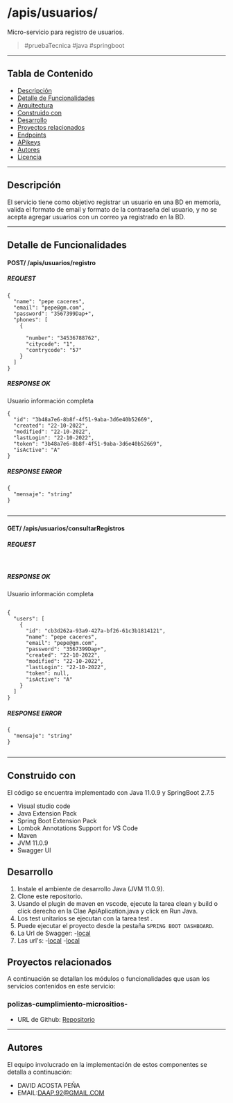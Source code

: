 # /apis/usuarios/

Micro-servicio para registro de usuarios.

>  #pruebaTecnica #java #springboot

---
## Tabla de Contenido

- [Descripción](#descripción)
- [Detalle de Funcionalidades](#detalle-de-funcionalidades)
- [Arquitectura](#arquitectura)
- [Construido con](#construido-con)
- [Desarrollo](#desarrollo)
- [Proyectos relacionados](#proyectos-relacionados)
- [Endpoints](#endpoints)
- [APikeys](#APikeys)
- [Autores](#autores)
- [Licencia](#licencia)
---

## Descripción

El servicio tiene como objetivo registrar un usuario en una BD en memoria, valida el formato  de email y formato de la contraseña del usuario, y no  se acepta agregar usuarios con un correo ya registrado en la BD.



---

## Detalle de Funcionalidades

#### POST/ /apis/usuarios/registro

##### REQUEST
```
{
  "name": "pepe caceres",
  "email": "pepe@gm.com",
  "password": "3567399Dap+",
  "phones": [
    {
      
      "number": "34536788762",
      "citycode": "1",
      "contrycode": "57"
    }
  ]
}

```


##### RESPONSE OK
Usuario información completa

```
{
  "id": "3b48a7e6-8b8f-4f51-9aba-3d6e40b52669",
  "created": "22-10-2022",
  "modified": "22-10-2022",
  "lastLogin": "22-10-2022",
  "token": "3b48a7e6-8b8f-4f51-9aba-3d6e40b52669",
  "isActive": "A"
}
```


##### RESPONSE ERROR
```
{
  "mensaje": "string"
}
   
```

---

 #### GET/ /apis/usuarios/consultarRegistros

##### REQUEST
```


```


##### RESPONSE OK
Usuario información completa

```

{
  "users": [
    {
      "id": "cb3d262a-93a9-427a-bf26-61c3b1814121",
      "name": "pepe caceres",
      "email": "pepe@gm.com",
      "password": "3567399Dap+",
      "created": "22-10-2022",
      "modified": "22-10-2022",
      "lastLogin": "22-10-2022",
      "token": null,
      "isActive": "A"
    }
  ]
}
```


##### RESPONSE ERROR
```
{
  "mensaje": "string"
}
   
```

---

             

## Construido con 

El código se encuentra implementado con Java 11.0.9 y SpringBoot 2.7.5

- Visual studio code
- Java Extension Pack
- Spring Boot Extension Pack
- Lombok Annotations Support for VS Code
- Maven
- JVM 11.0.9
- Swagger UI

## Desarrollo
1. Instale el ambiente de desarrollo Java (JVM 11.0.9). 
2. Clone este repositorio.
3. Usando el plugin de maven en vscode, ejecute la tarea clean y build o click derecho en la Clae ApiAplication.java y click en Run Java.
4. Los test unitarios se ejecutan con la tarea test .
5. Puede ejecutar el proyecto desde la pestaña `SPRING BOOT DASHBOARD`.
6. La Url de Swagger:
    -[local](http://localhost:8090/apis/swagger-ui/index.html)
7. Las url's: 
    -[local](http://localhost:8090/apis/usuarios/registro) 
    -[local](http://localhost:8090/apis/usuarios/consultarRegistros) 



## Proyectos relacionados

A continuación se detallan los módulos o funcionalidades que usan los servicios contenidos en este servicio:

### polizas-cumplimiento-micrositios-
- URL de Github:  [Repositorio](https://github.com/segurosbolivar/comunes-poliza-cumplimiento-ms)

	
---
## Autores

El equipo involucrado en la implementación de estos componentes se detalla a continuación:

  - DAVID ACOSTA PEÑA
  - EMAIL:DAAP.92@GMAIL.COM
  



